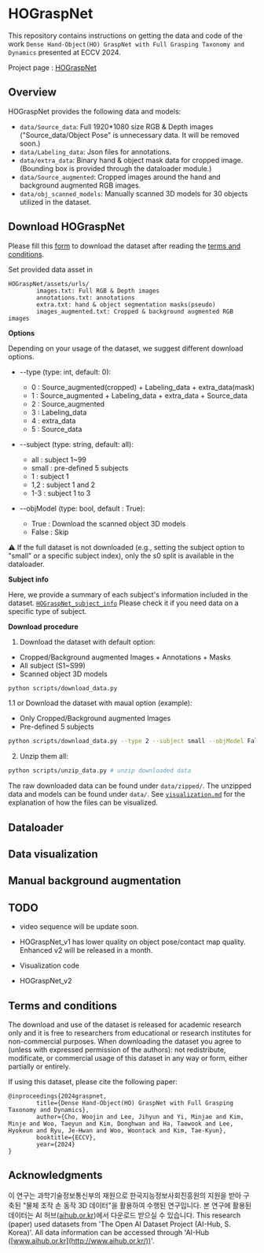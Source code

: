 # HOGraspNet
This repository contains instructions on getting the data and code of the work `Dense Hand-Object(HO) GraspNet with Full Grasping Taxonomy and Dynamics` presented at ECCV 2024.

Project page : [HOGraspNet](https://hograspnet2024.github.io/)


## Overview
HOGraspNet provides the following data and models:
- `data/Source_data`: Full 1920*1080 size RGB & Depth images ("Source_data/Object Pose" is unnecessary data. It will be removed soon.)
- `data/Labeling_data`: Json files for annotations.
- `data/extra_data`: Binary hand & object mask data for cropped image. (Bounding box is provided through the dataloader module.)
- `data/Source_augmented`: Cropped images around the hand and background augmented RGB images.
- `data/obj_scanned_models`: Manually scanned 3D models for 30 objects utilized in the dataset.

<!-- See [`data_structure.md`](./docs/data_structure.md) for an explanation of the data you will download. -->


## Download HOGraspNet

Please fill this [form](https://forms.gle/UqH15zN2PiBGQDUs7) to download the dataset after reading the [terms and conditions](#terms).

Set provided data asset in
<!-- HOGraspNet/assets/checksum.json -->
```
HOGraspNet/assets/urls/
        images.txt: Full RGB & Depth images
        annotations.txt: annotations
        extra.txt: hand & object segmentation masks(pseudo)
        images_augmented.txt: Cropped & background augmented RGB images

```

**Options**

Depending on your usage of the dataset, we suggest different download options. 


* --type (type: int, default: 0): 
    * 0 : Source_augmented(cropped) + Labeling_data + extra_data(mask)
    * 1 : Source_augmented + Labeling_data + extra_data + Source_data
    * 2 : Source_augmented
    * 3 : Labeling_data
    * 4 : extra_data
    * 5 : Source_data

* --subject (type: string, default: all): 
    * all : subject 1~99
    * small : pre-defined 5 subjects
    * 1 : subject 1
    * 1,2 : subject 1 and 2
    * 1-3 : subject 1 to 3
        
* --objModel (type: bool, default : True): 
    * True : Download the scanned object 3D models
    * False : Skip

⚠️ If the full dataset is not downloaded (e.g., setting the subject option to "small" or a specific subject index), only the s0 split is available in the dataloader.


**Subject info**

Here, we provide a summary of each subject's information included in the dataset. [`HOGraspNet_subject_info`](./assets/HOGraspNet_subject_info.csv)
Please check it if you need data on a specific type of subject.

**Download procedure**

1. Download the dataset with default option: 
- Cropped/Background augmented Images + Annotations + Masks
- All subject (S1~S99)
- Scanned object 3D models

```bash
python scripts/download_data.py
```

1.1 or Download the dataset with maual option (example): 
- Only Cropped/Background augmented Images
- Pre-defined 5 subjects

```bash
python scripts/download_data.py --type 2 --subject small --objModel False
```

2. Unzip them all:

```bash
python scripts/unzip_data.py # unzip downloaded data
```

The raw downloaded data can be found under `data/zipped/`. The unzipped data and models can be found under `data/`. See [`visualization.md`](./docs/visualization.md) for the explanation of how the files can be visualized.


## Dataloader



## Data visualization



## Manual background augmentation



## TODO ##

- video sequence will be update soon.
- HOGraspNet_v1 has lower quality on object pose/contact map quality. Enhanced v2 will be released in a month.

- Visualization code
- HOGraspNet_v2


## Terms and conditions
<a name="terms"></a>
The download and use of the dataset is released for academic research only and it is free to researchers from educational or research institutes for non-commercial purposes. When downloading the dataset you agree to (unless with expressed permission of the authors): not redistribute, modificate, or commercial usage of this dataset in any way or form, either partially or entirely.

If using this dataset, please cite the following paper:

```
@inproceedings{2024graspnet,
        title={Dense Hand-Object(HO) GraspNet with Full Grasping Taxonomy and Dynamics},
        author={Cho, Woojin and Lee, Jihyun and Yi, Minjae and Kim, Minje and Woo, Taeyun and Kim, Donghwan and Ha, Taewook and Lee, Hyokeun and Ryu, Je-Hwan and Woo, Woontack and Kim, Tae-Kyun},
        booktitle={ECCV},
        year={2024}
}
```

## Acknowledgments
이 연구는 과학기술정보통신부의 재원으로 한국지능정보사회진흥원의 지원을 받아 구축된 "물체 조작 손 동작 3D 데이터"을 활용하여 수행된 연구입니다.
본 연구에 활용된 데이터는 AI 허브([aihub.or.kr](http://aihub.or.kr/))에서 다운로드 받으실 수 있습니다.
This research (paper) used datasets from 'The Open AI Dataset Project (AI-Hub, S. Korea)'.
All data information can be accessed through 'AI-Hub ([www.aihub.or.kr](http://www.aihub.or.kr/))'.

